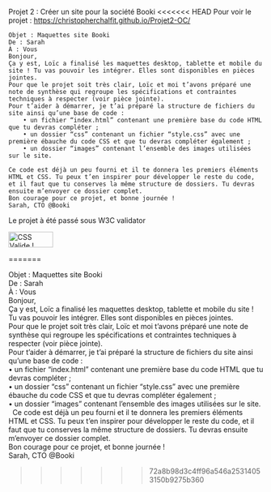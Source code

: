 Projet 2 : Créer un site pour la société Booki
<<<<<<< HEAD
Pour voir le projet : https://christopherchalfit.github.io/Projet2-OC/



    Objet : Maquettes site Booki
    De : Sarah
    À : Vous
    Bonjour,
    Ça y est, Loïc a finalisé les maquettes desktop, tablette et mobile du site ! Tu vas pouvoir les intégrer. Elles sont disponibles en pièces jointes. 
    Pour que le projet soit très clair, Loïc et moi t’avons préparé une note de synthèse qui regroupe les spécifications et contraintes techniques à respecter (voir pièce jointe).
    Pour t’aider à démarrer, je t’ai préparé la structure de fichiers du site ainsi qu’une base de code : 
        • un fichier “index.html” contenant une première base du code HTML que tu devras compléter ; 
        • un dossier “css” contenant un fichier “style.css” avec une première ébauche du code CSS et que tu devras compléter également ; 
        • un dossier “images” contenant l’ensemble des images utilisées sur le site. 
     
    Ce code est déjà un peu fourni et il te donnera les premiers éléments HTML et CSS. Tu peux t’en inspirer pour développer le reste du code, et il faut que tu conserves la même structure de dossiers. Tu devras ensuite m’envoyer ce dossier complet.
    Bon courage pour ce projet, et bonne journée !
    Sarah, CTO @Booki
	
	

Le projet à été passé sous W3C validator
<p>
    <a href="http://jigsaw.w3.org/css-validator/check/referer">
        <img style="border:0;width:88px;height:31px"
            src="http://jigsaw.w3.org/css-validator/images/vcss"
            alt="CSS Valide !" />
    </a>
</p>
       

=======

Objet : Maquettes site Booki<br/>
De : Sarah<br/>
À : Vous<br/>
Bonjour,<br/>
Ça y est, Loïc a finalisé les maquettes desktop, tablette et mobile du site ! Tu vas pouvoir les intégrer. Elles sont disponibles en pièces jointes. <br/>
Pour que le projet soit très clair, Loïc et moi t’avons préparé une note de synthèse qui regroupe les spécifications et contraintes techniques à respecter (voir pièce jointe).<br/>
Pour t’aider à démarrer, je t’ai préparé la structure de fichiers du site ainsi qu’une base de code : <br/>
    • un fichier “index.html” contenant une première base du code HTML que tu devras compléter ; <br/>
    • un dossier “css” contenant un fichier “style.css” avec une première ébauche du code CSS et que tu devras compléter également ; <br/>
    • un dossier “images” contenant l’ensemble des images utilisées sur le site. <br/>
 
Ce code est déjà un peu fourni et il te donnera les premiers éléments HTML et CSS. Tu peux t’en inspirer pour développer le reste du code, et il faut que tu conserves la même structure de dossiers. Tu devras ensuite m’envoyer ce dossier complet.<br/>
Bon courage pour ce projet, et bonne journée !<br/>
Sarah, CTO @Booki<br/>
>>>>>>> 72a8b98d3c4ff96a546a25314053150b9275b360


